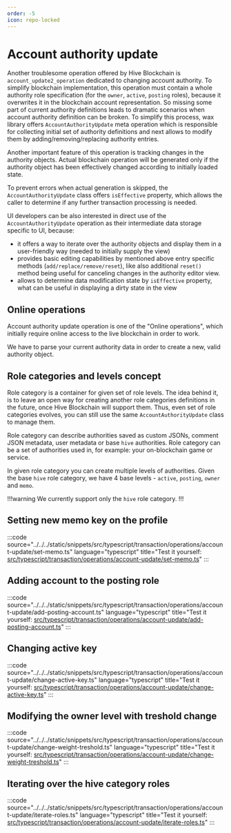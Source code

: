 ```yaml
---
order: -5
icon: repo-locked
---
```


# Account authority update

Another troublesome operation offered by Hive Blockchain is `account_update2_operation` dedicated to changing account authority. To simplify blockchain implementation, this operation must contain a whole authority role specification (for the `owner`, `active`, `posting` roles), because it overwrites it in the blockchain account representation.
So missing some part of current authority definitions leads to dramatic scenarios when account authority definition can be broken.
To simplify this process, wax library offers `AccountAuthorityUpdate` meta operation which is responsible for collecting initial set of authority definitions and next allows to modify them by adding/removing/replacing authority entries.

Another important feature of this operation is tracking changes in the authority objects. Actual blockchain operation will be generated only if the authority object has been effectively changed according to initially loaded state.

To prevent errors when actual generation is skipped, the `AccountAuthorityUpdate` class offers `isEffective` property, which allows the caller to determine if any further transaction processing is needed.

UI developers can be also interested in direct use of the `AccountAuthorityUpdate` operation as their intermediate data storage specific to UI, because:
- it offers a way to iterate over the authority objects and display them in a user-friendly way (needed to initially supply the view)
- provides basic editing capabilities by mentioned above entry specific methods (`add/replace/remove/reset`), like also additional `reset()` method being useful for canceling changes in the authority editor view.
- allows to determine data modification state by `isEffective` property, what can be useful in displaying a dirty state in the view

## Online operations

Account authority update operation is one of the "Online operations", which initially require online access to the live blockchain in order to work.

We have to parse your current authority data in order to create a new, valid authority object.

## Role categories and levels concept

Role category is a container for given set of role levels. The idea behind it, is to leave an open way for creating another role categories definitions in the future, once Hive Blockchain will support them. Thus, even set of role categories evolves, you can still use the same `AccountAuthorityUpdate` class to manage them.

Role category can describe authorities saved as custom JSONs, comment JSON metadata, user metadata or base `hive` authorities. Role category can be a set of authorities used in, for example: your on-blockchain game or service.

In given role category you can create multiple levels of authorities. Given the base `hive` role category, we have 4 base levels - `active`, `posting`, `owner` and `memo`.

!!!warning
We currently support only the `hive` role category.
!!!

## Setting new memo key on the profile

:::code source="../../../static/snippets/src/typescript/transaction/operations/account-update/set-memo.ts" language="typescript" title="Test it yourself: [src/typescript/transaction/operations/account-update/set-memo.ts](https://stackblitz.com/github/openhive-network/wax-doc-snippets?file=src%2Ftypescript%2Ftransaction%2Foperations%2Faccount-update%2Fset-memo.ts&startScript=test-transaction-operations-account-update-set-memo)" :::

## Adding account to the posting role

:::code source="../../../static/snippets/src/typescript/transaction/operations/account-update/add-posting-account.ts" language="typescript" title="Test it yourself: [src/typescript/transaction/operations/account-update/add-posting-account.ts](https://stackblitz.com/github/openhive-network/wax-doc-snippets?file=src%2Ftypescript%2Ftransaction%2Foperations%2Faccount-update%2Fadd-posting-account.ts&startScript=test-transaction-operations-account-update-add-posting-account)" :::

## Changing active key

:::code source="../../../static/snippets/src/typescript/transaction/operations/account-update/change-active-key.ts" language="typescript" title="Test it yourself: [src/typescript/transaction/operations/account-update/change-active-key.ts](https://stackblitz.com/github/openhive-network/wax-doc-snippets?file=src%2Ftypescript%2Ftransaction%2Foperations%2Faccount-update%2Fchange-active-key.ts&startScript=test-transaction-operations-account-update-change-active-key)" :::

## Modifying the owner level with treshold change

:::code source="../../../static/snippets/src/typescript/transaction/operations/account-update/change-weight-treshold.ts" language="typescript" title="Test it yourself: [src/typescript/transaction/operations/account-update/change-weight-treshold.ts](https://stackblitz.com/github/openhive-network/wax-doc-snippets?file=src%2Ftypescript%2Ftransaction%2Foperations%2Faccount-update%2Fchange-weight-treshold.ts&startScript=test-transaction-operations-account-update-change-weight-treshold)" :::

## Iterating over the hive category roles

:::code source="../../../static/snippets/src/typescript/transaction/operations/account-update/iterate-roles.ts" language="typescript" title="Test it yourself: [src/typescript/transaction/operations/account-update/iterate-roles.ts](https://stackblitz.com/github/openhive-network/wax-doc-snippets?file=src%2Ftypescript%2Ftransaction%2Foperations%2Faccount-update%2Fiterate-roles.ts&startScript=test-transaction-operations-account-update-iterate-roles)" :::
